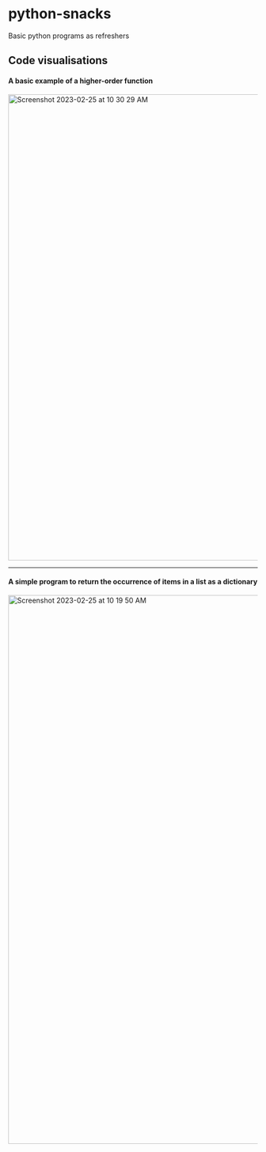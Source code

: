 # python-snacks
Basic python programs as refreshers

## Code visualisations
#### A basic example of a higher-order function
<img width="942" alt="Screenshot 2023-02-25 at 10 30 29 AM" src="https://user-images.githubusercontent.com/118178/221339288-6c297ef7-4a31-4230-bae5-c7d7d5cc5cfa.png">

<hr/>

#### A simple program to return the occurrence of items in a list as a dictionary

<img width="1109" alt="Screenshot 2023-02-25 at 10 19 50 AM" src="https://user-images.githubusercontent.com/118178/221338891-39d354d9-40a3-4b74-b871-e04f36250208.png">
